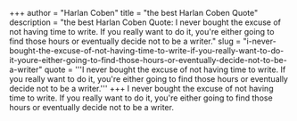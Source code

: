 +++
author = "Harlan Coben"
title = "the best Harlan Coben Quote"
description = "the best Harlan Coben Quote: I never bought the excuse of not having time to write. If you really want to do it, you're either going to find those hours or eventually decide not to be a writer."
slug = "i-never-bought-the-excuse-of-not-having-time-to-write-if-you-really-want-to-do-it-youre-either-going-to-find-those-hours-or-eventually-decide-not-to-be-a-writer"
quote = '''I never bought the excuse of not having time to write. If you really want to do it, you're either going to find those hours or eventually decide not to be a writer.'''
+++
I never bought the excuse of not having time to write. If you really want to do it, you're either going to find those hours or eventually decide not to be a writer.

